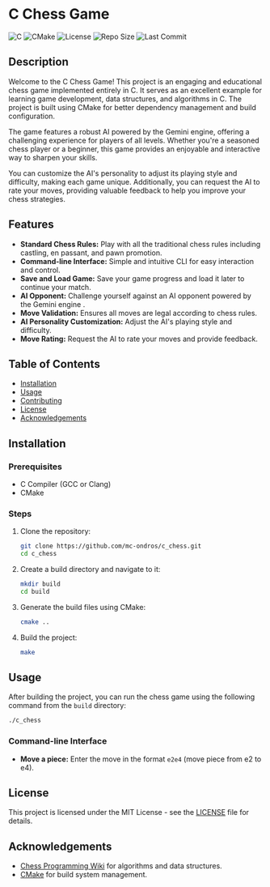 # C Chess Game

![C](https://img.shields.io/badge/language-C-blue)
![CMake](https://img.shields.io/badge/build-CMake-brightgreen)
![License](https://img.shields.io/github/license/mc-ondros/c_chess)
![Repo Size](https://img.shields.io/github/repo-size/mc-ondros/c_chess)
![Last Commit](https://img.shields.io/github/last-commit/mc-ondros/c_chess)

## Description

Welcome to the C Chess Game! This project is an engaging and educational chess game implemented entirely in C. It serves as an excellent example for learning game development, data structures, and algorithms in C. The project is built using CMake for better dependency management and build configuration.

The game features a robust AI powered by the Gemini engine, offering a challenging experience for players of all levels. Whether you're a seasoned chess player or a beginner, this game provides an enjoyable and interactive way to sharpen your skills.

You can customize the AI's personality to adjust its playing style and difficulty, making each game unique. Additionally, you can request the AI to rate your moves, providing valuable feedback to help you improve your chess strategies.

## Features

- **Standard Chess Rules:** Play with all the traditional chess rules including castling, en passant, and pawn promotion.
- **Command-line Interface:** Simple and intuitive CLI for easy interaction and control.
- **Save and Load Game:** Save your game progress and load it later to continue your match.
- **AI Opponent:** Challenge yourself against an AI opponent powered by the Gemini engine .
- **Move Validation:** Ensures all moves are legal according to chess rules.
- **AI Personality Customization:** Adjust the AI's playing style and difficulty.
- **Move Rating:** Request the AI to rate your moves and provide feedback.

## Table of Contents

- [Installation](#installation)
- [Usage](#usage)
- [Contributing](#contributing)
- [License](#license)
- [Acknowledgements](#acknowledgements)

## Installation

### Prerequisites

- C Compiler (GCC or Clang)
- CMake

### Steps

1. Clone the repository:
    ```sh
    git clone https://github.com/mc-ondros/c_chess.git
    cd c_chess
    ```

2. Create a build directory and navigate to it:
    ```sh
    mkdir build
    cd build
    ```

3. Generate the build files using CMake:
    ```sh
    cmake ..
    ```

4. Build the project:
    ```sh
    make
    ```

## Usage

After building the project, you can run the chess game using the following command from the `build` directory:

```sh
./c_chess
```

### Command-line Interface

- **Move a piece:** Enter the move in the format `e2e4` (move piece from e2 to e4).

## License

This project is licensed under the MIT License - see the [LICENSE](LICENSE) file for details.

## Acknowledgements

- [Chess Programming Wiki](https://www.chessprogramming.org/Main_Page) for algorithms and data structures.
- [CMake](https://cmake.org/) for build system management.
